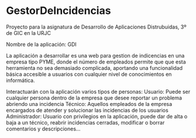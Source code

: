# GestorDeIncidencias
Proyecto para la asignatura de Desarrollo de Aplicaciones Distrubuidas, 3º de GIC en la URJC

Nombre de la aplicación: GDI

La aplicación a desarrollar es una web para gestion de indicencias en una empresa tipo PYME, donde el número de empleados permite que que esta herramienta no sea demasiado complicada, aportando una funcionalidad básica accesible a usuarios con cualquier nivel de conocimientos en informática.

Interactuarán con la aplicación varios tipos de personas:
	Usuario: Puede ser cualquier persona dentro de la empresa que desee reportar un problema abriendo una incidencia
	Técnico: Aquellos empleados de la empresa encargados de atender y solucionar las incidencias de los usuarios
	Administrador: Usuario con privilegios en la aplicación, puede dar de alta o baja a un técnico, reabrir incidencias cerradas, modificar o borrar comentarios y descripciones...
